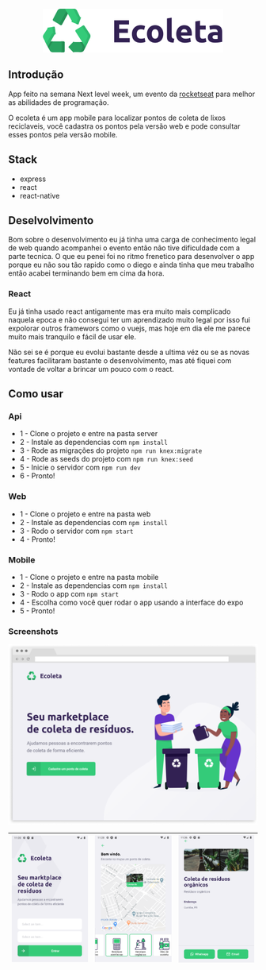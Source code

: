 <div align="center">

![logo](./screenshots/logo.svg)

</div>

## Introdução
App feito na semana Next level week, um evento da [rocketseat](https://rocketseat.com.br/) para melhor as abilidades de programação.

O ecoleta é um app mobile para localizar pontos de coleta de lixos reciclaveis, você cadastra os pontos pela versão web e pode consultar esses pontos pela versão mobile.

## Stack

- express
- react
- react-native

## Deselvolvimento
Bom sobre o desenvolvimento eu já tinha uma carga de conhecimento legal de web quando acompanhei o evento então não tive dificuldade com a parte tecnica. O que eu penei foi no ritmo frenetico para desenvolver o app porque eu não sou tão rapido como o diego e ainda tinha que meu trabalho então acabei terminando bem em cima da hora.

### React
Eu já tinha usado react antigamente mas era muito mais complicado naquela epoca e não consegui ter um aprendizado muito legal por isso fui expolorar outros framewors como o vuejs, mas hoje em dia ele me parece muito mais tranquilo e fácil de usar ele.

Não sei se é porque eu evolui bastante desde a ultima véz ou se as novas features facilitaram bastante o desenvolvimento, mas até fiquei com vontade de voltar a brincar um pouco com o react.

## Como usar

### Api

- 1 - Clone o projeto e entre na pasta server
- 2 - Instale as dependencias com ```npm install```
- 3 - Rode as migrações do projeto ```npm run knex:migrate```
- 4 - Rode as seeds do projeto com ```npm run knex:seed```
- 5 - Inicie o servidor com ```npm run dev```
- 6 - Pronto!

### Web

- 1 - Clone o projeto e entre na pasta web
- 2 - Instale as dependencias com ```npm install```
- 3 - Rodo o servidor com ```npm start```
- 4 - Pronto!

### Mobile

- 1 - Clone o projeto e entre na pasta mobile
- 2 - Instale as dependencias com ```npm install```
- 3 - Rodo o app com ```npm start```
- 4 - Escolha como você quer rodar o app usando a interface do expo
- 5 - Pronto!

### Screenshots


![web-view](./screenshots/web-view.png)

| ![search-mobile](./screenshots/search-mobile.png) | ![home-mobile](./screenshots/home-mobile.png) | ![details-mobile](./screenshots/details-mobile.png) |
| -- | -- | -- |

